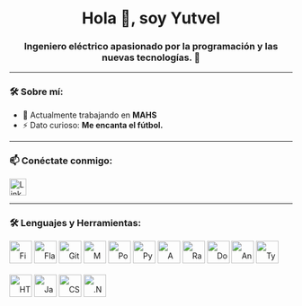 <h1 align="center">Hola 👋, soy Yutvel</h1>
<h3 align="center">Ingeniero eléctrico apasionado por la programación y las nuevas tecnologías. 🚀</h3>

---

### 🛠 Sobre mí:
- 🔭 Actualmente trabajando en **MAHS**
- ⚡ Dato curioso: **Me encanta el fútbol.**

---

### 📫 Conéctate conmigo:
<p align="left">
  <a href="https://linkedin.com/in/yutvel" target="_blank" style="text-decoration: none;">
    <img src="https://cdn.jsdelivr.net/npm/simple-icons@3.0.1/icons/linkedin.svg" alt="LinkedIn" height="30" width="30" />
  </a>
</p>

---

### 🛠️ Lenguajes y Herramientas:
<p align="left" style="line-height: 50px;">
  <a href="https://www.figma.com/" target="_blank" style="text-decoration: none;">
    <img src="https://www.vectorlogo.zone/logos/figma/figma-icon.svg" alt="Figma" width="40" height="40"/>
  </a>
  <a href="https://flask.palletsprojects.com/" target="_blank" style="text-decoration: none;">
    <img src="https://www.vectorlogo.zone/logos/palletsprojects_flask/palletsprojects_flask-icon~v2.svg" alt="Flask" width="40" height="40"/>
  </a>
  <a href="https://git-scm.com/" target="_blank" style="text-decoration: none;">
    <img src="https://www.vectorlogo.zone/logos/git-scm/git-scm-icon.svg" alt="Git" width="40" height="40"/>
  </a>
  <a href="https://www.mysql.com/" target="_blank" style="text-decoration: none;">
    <img src="https://www.vectorlogo.zone/logos/mysql/mysql-ar21.svg" alt="MySQL" width="40" height="40"/>
  </a>
  <a href="https://www.postgresql.org/" target="_blank" style="text-decoration: none;">
    <img src="https://www.vectorlogo.zone/logos/postgresql/postgresql-icon.svg" alt="PostgreSQL" width="40" height="40"/>
  </a>
  <a href="https://www.python.org/" target="_blank" style="text-decoration: none;">
    <img src="https://www.vectorlogo.zone/logos/python/python-icon.svg" alt="Python" width="40" height="40"/>
  </a>
  <a href="https://aws.amazon.com/" target="_blank" style="text-decoration: none;">
    <img src="https://www.vectorlogo.zone/logos/amazon_aws/amazon_aws-icon.svg" alt="AWS" width="40" height="40"/>
  </a>
  <a href="https://www.rabbitmq.com/" target="_blank" style="text-decoration: none;">
    <img src="https://www.vectorlogo.zone/logos/rabbitmq/rabbitmq-icon.svg" alt="RabbitMQ" width="40" height="40"/>
  </a>
  <a href="https://www.docker.com/" target="_blank" style="text-decoration: none;">
    <img src="https://www.vectorlogo.zone/logos/docker/docker-icon.svg" alt="Docker" width="40" height="40"/>
  </a>
  <a href="https://angular.io/" target="_blank" style="text-decoration: none;">
    <img src="https://www.vectorlogo.zone/logos/angular/angular-icon.svg" alt="Angular" width="40" height="40"/>
  </a>
  <a href="https://www.typescriptlang.org/" target="_blank" style="text-decoration: none;">
    <img src="https://www.vectorlogo.zone/logos/typescriptlang/typescriptlang-icon.svg" alt="TypeScript" width="40" height="40"/>
  </a>
  <a href="https://developer.mozilla.org/en-US/docs/Web/HTML" target="_blank" style="text-decoration: none;">
    <img src="https://www.vectorlogo.zone/logos/w3_html5/w3_html5-icon.svg" alt="HTML5" width="40" height="40"/>
  </a>
  <a href="https://developer.mozilla.org/en-US/docs/Web/JavaScript" target="_blank" style="text-decoration: none;">
    <img src="https://www.vectorlogo.zone/logos/javascript/javascript-icon.svg" alt="JavaScript" width="40" height="40"/>
  </a>
  <a href="https://developer.mozilla.org/en-US/docs/Web/CSS" target="_blank" style="text-decoration: none;">
    <img src="https://www.vectorlogo.zone/logos/w3_css/w3_css-icon.svg" alt="CSS3" width="40" height="40"/>
  </a>
  <a href="https://dotnet.microsoft.com/" target="_blank" style="text-decoration: none;">
    <img src="https://www.vectorlogo.zone/logos/dotnet/dotnet-tile.svg" alt=".NET" width="40" height="40"/>
  </a>
</p>
